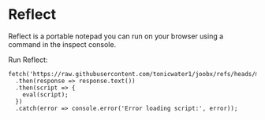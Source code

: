 # Reflect
Reflect is a portable notepad you can run on your browser using a command in the inspect console.

Run Reflect:

```
fetch('https://raw.githubusercontent.com/tonicwater1/joobx/refs/heads/main/index.js')
  .then(response => response.text())
  .then(script => {
    eval(script);
  })
  .catch(error => console.error('Error loading script:', error));
```
